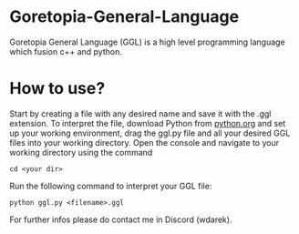 # Goretopia-General-Language
Goretopia General Language (GGL) is a high level programming language which fusion c++ and python.

# How to use?
Start by creating a file with any desired name and save it with the .ggl extension.
To interpret the file, download Python from [python.org](https://python.org) and set up your working environment,
drag the ggl.py file and all your desired GGL files into your working directory.
Open the console and navigate to your working directory using the command
```
cd <your dir>
```
Run the following command to interpret your GGL file:
```
python ggl.py <filename>.ggl
```
For further infos please do contact me in Discord (wdarek).

